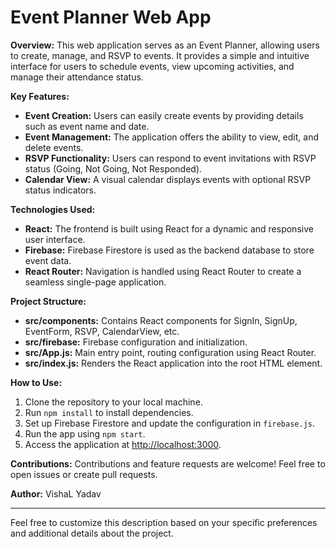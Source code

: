 # Event Planner Web App

**Overview:**
This web application serves as an Event Planner, allowing users to create, manage, and RSVP to events. It provides a simple and intuitive interface for users to schedule events, view upcoming activities, and manage their attendance status.

**Key Features:**
- **Event Creation:** Users can easily create events by providing details such as event name and date.
- **Event Management:** The application offers the ability to view, edit, and delete events.
- **RSVP Functionality:** Users can respond to event invitations with RSVP status (Going, Not Going, Not Responded).
- **Calendar View:** A visual calendar displays events with optional RSVP status indicators.

**Technologies Used:**
- **React:** The frontend is built using React for a dynamic and responsive user interface.
- **Firebase:** Firebase Firestore is used as the backend database to store event data.
- **React Router:** Navigation is handled using React Router to create a seamless single-page application.

**Project Structure:**
- **src/components:** Contains React components for SignIn, SignUp, EventForm, RSVP, CalendarView, etc.
- **src/firebase:** Firebase configuration and initialization.
- **src/App.js:** Main entry point, routing configuration using React Router.
- **src/index.js:** Renders the React application into the root HTML element.

**How to Use:**
1. Clone the repository to your local machine.
2. Run `npm install` to install dependencies.
3. Set up Firebase Firestore and update the configuration in `firebase.js`.
4. Run the app using `npm start`.
5. Access the application at [http://localhost:3000](http://localhost:3000).

**Contributions:**
Contributions and feature requests are welcome! Feel free to open issues or create pull requests.

**Author:**
VishaL Yadav

---
Feel free to customize this description based on your specific preferences and additional details about the project.
